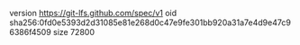 version https://git-lfs.github.com/spec/v1
oid sha256:0fd0e5393d2d31085e81e268d0c47e9fe301bb920a31a7e4d9e47c96386f4509
size 72800

